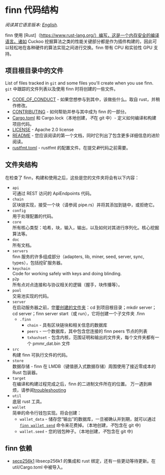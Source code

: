 # finn 代码结构

*阅读其它语言版本: [English](../code_structure.md).*

finn 使用 [Rust]（https://www.rust-lang.org/）编写，这是一个内存安全的编译语言。诸如 Cuckoo 挖掘算法之类的性能关键部分都是作为插件构建的，因此可以轻松地在各种硬件的算法实现之间进行交换。finn 带有 CPU 和实验性 GPU 支持。

## 项目根目录中的文件

List of files tracked in `git` and some files you'll create when you use finn.
`git` 中跟踪的文件列表以及使用 finn 时将创建的一些文件。

- [CODE_OF_CONDUCT](../CODE_OF_CONDUCT.md) - 如果您想参与到其中，该做些什么。取自 rust，并稍作修改。
- [CONTRIBUTING](../CONTRIBUTING.md) - 如何帮助并参与其中成为 finn 的一部分。
- [Cargo.toml](../Cargo.toml) 和 Cargo.lock（本地创建，*不*在 git 中）- 定义如何编译和构建项目代码。
- [LICENSE](../LICENSE) - Apache 2.0 license
- [README](../README.md) - 您应该阅读的第一个文档，同时它列出了包含更多详细信息的进阶阅读。
- [rustfmt.toml](../rustfmt.toml) - rustfmt 的配置文件。在提交*新*代码之前需要。

## 文件夹结构

在检查了 finn，构建和使用之后，这些是您的文件夹将会有以下内容：

- `api`\
 可通过 REST 访问的 ApiEndpoints 代码。
- `chain`\
 区块链实现，接受一个块（请参阅 pipe.rs）并将其添加到链中，或拒绝它。
- `config`\
 用于处理配置的代码。
- `core`\
 所有核心类型：哈希，块，输入，输出，以及如何对其进行序列化。核心挖掘算法等。
- `doc`\
 所有文档。
- `servers`\
 finn 服务的许多组成部分（adapters, lib, miner, seed, server, sync, types），包括挖矿服务器。
- `keychain`\
 Code for working safely with keys and doing blinding.
- `p2p`\
 所有点对点连接和与协议相关的逻辑（握手，块传播等）。
- `pool`\
 交易池实现的代码。
- `server`\
 在启动服务器之前，您[要创建的文件夹](build_ZH-CN.md)：cd 到项目根目录；mkdir server；cd server；finn server start（或 run），它将创建一个子文件夹 .finn
  - `.finn`
    - `chain` - 具有区块链块和相关信息的数据库
    - `peers` - 一个数据库，其中包含您连接的 finn peers 节点的列表
    - `txhashset` - 包含内核，范围证明和输出的文件夹，每个文件夹都有一个 pmmr_dat.bin 文件
- `src`\
  构建 finn 可执行文件的代码。
- `store`\
  数据存储 - finn 在 LMDB（键值嵌入式数据存储）周围使用了接近零成本的 Rust 包装器。
- `target`\
  在编译和构建过程完成之后，finn 的二进制文件所在的位置。
  万一遇到麻烦，请参阅[troubleshooting](https://github.com/mimblewimble/docs/wiki/Troubleshooting)
- `util`\
  底层 rust 工具。
- `wallet`\
  简单的命令行钱包实现。将会创建：
  - `wallet_data` - 储存您“输出”的数据库，一旦被确认并到期，就可以通过 [`finn wallet send`](wallet/usage.md) 命令来花费掉。（本地创建，*不*包含在 git 中)
  - `wallet.seed` - 您的钱包种子。（本地创建，*不*包含在 git 中)

## finn 依赖

- [secp256k1](https://github.com/mimblewimble/rust-secp256k1-zkp)
  libsecp256k1 的集成和 rust 绑定，还有一些更动等待更新。在 util/Cargo.toml 中被导入。

